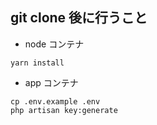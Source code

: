 ## git clone 後に行うこと

-   node コンテナ

```
yarn install
```

-   app コンテナ

```
cp .env.example .env
php artisan key:generate
```
